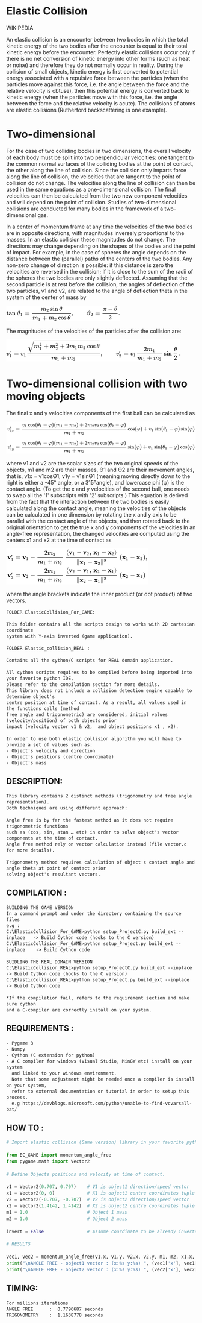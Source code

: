 # Elastic Collision 

WIKIPEDIA

An elastic collision is an encounter between two bodies in which the total kinetic energy of the two bodies after the encounter is equal to their total kinetic energy before the encounter. Perfectly elastic collisions occur only if there is no net conversion of kinetic energy into other forms (such as heat or noise) and therefore they do not normally occur in reality.
During the collision of small objects, kinetic energy is first converted to potential energy associated with a repulsive force between the particles (when the particles move against this force, i.e. the angle between the force and the relative velocity is obtuse), then this potential energy is converted back to kinetic energy (when the particles move with this force, i.e. the angle between the force and the relative velocity is acute).
The collisions of atoms are elastic collisions (Rutherford backscattering is one example).

# Two-dimensional
For the case of two colliding bodies in two dimensions, the overall velocity of each body must be split into two perpendicular velocities: one tangent to the common normal surfaces of the colliding bodies at the point of contact, the other along the line of collision. Since the collision only imparts force along the line of collision, the velocities that are tangent to the point of collision do not change. The velocities along the line of collision can then be used in the same equations as a one-dimensional collision. The final velocities can then be calculated from the two new component velocities and will depend on the point of collision. Studies of two-dimensional collisions are conducted for many bodies in the framework of a two-dimensional gas.

In a center of momentum frame at any time the velocities of the two bodies are in opposite directions, with magnitudes inversely proportional to the masses. In an elastic collision these magnitudes do not change. The directions may change depending on the shapes of the bodies and the point of impact. For example, in the case of spheres the angle depends on the distance between the (parallel) paths of the centers of the two bodies. Any non-zero change of direction is possible: if this distance is zero the velocities are reversed in the collision; if it is close to the sum of the radii of the spheres the two bodies are only slightly deflected.
Assuming that the second particle is at rest before the collision, the angles of deflection of the two particles, v1 and v2, 
are related to the angle of deflection theta in the system of the center of mass by

![alt text](https://github.com/yoyoberenguer/2DElasticCollision/blob/master/Assets/Graphics/math1.png)

The magnitudes of the velocities of the particles after the collision are:

![alt text](https://github.com/yoyoberenguer/2DElasticCollision/blob/master/Assets/Graphics/math2.png)

# Two-dimensional collision with two moving objects

The final x and y velocities components of the first ball can be calculated as

![alt text](https://github.com/yoyoberenguer/2DElasticCollision/blob/master/Assets/Graphics/math3.png)

where v1 and v2 are the scalar sizes of the two original speeds of the objects, m1 and m2 are their masses, Ɵ1 and Ɵ2 
are their movement angles, that is, v1x = v1cosƟ1, v1y = v1sinƟ1 (meaning moving directly down to the right is either a -45° angle, or a 315°angle), and lowercase phi (φ) is the contact angle. (To get the x and y velocities of the second ball, one needs to swap all the '1' subscripts with '2' subscripts.)
This equation is derived from the fact that the interaction between the two bodies is easily calculated along the contact angle, meaning the velocities of the objects can be calculated in one dimension by rotating the x and y axis to be parallel with the contact angle of the objects, and then rotated back to the original orientation to get the true x and y components of the velocities
In an angle-free representation, the changed velocities are computed using the centers x1 and x2 at the time of contact as

![alt text](https://github.com/yoyoberenguer/2DElasticCollision/blob/master/Assets/Graphics/math4.png)

where the angle brackets indicate the inner product (or dot product) of two vectors.

```
FOLDER ElasticCollision_For_GAME: 

This folder contains all the scripts design to works with 2D cartesian coordinate 
system with Y-axis inverted (game application). 

FOLDER Elastic_collision_REAL : 

Contains all the cython/C scripts for REAL domain application.

All cython scripts requires to be compiled before being imported into your favorite python IDE,
please refer to the compilation section for more details.
This library does not include a collision detection engine capable to determine object's 
centre position at time of contact. As a result, all values used in the functions calls (method 
free angle and trigonometric) are considered, initial values (velocity/position) of both objects prior 
impact (velocity vector v1 & v2,  and object positions x1 , x2).

In order to use both elastic collision algorithm you will have to provide a set of values such as:
- Object's velocity and direction 
- Object's positions (centre coordinate) 
- Object's mass
```

## DESCRIPTION:
```
This library contains 2 distinct methods (trigonometry and free angle representation).
Both techniques are using different approach:

Angle free is by far the fastest method as it does not require trigonometric functions
such as (cos, sin, atan … etc) in order to solve object's vector components at the time of contact.
Angle free method rely on vector calculation instead (file vector.c for more details).

Trigonometry method requires calculation of object's contact angle and angle theta at point of contact prior
solving object's resultant vectors.
```
## COMPILATION :
```
BUILDING THE GAME VERSION
In a command prompt and under the directory containing the source files
e.g : 
C:\ElasticCollision_For_GAME>python setup_ProjectC.py build_ext --inplace   -> Build Cython code (hooks to the C version)
C:\ElasticCollision_For_GAME>python setup_Project.py build_ext --inplace    -> Build Cython code 

BUIDLING THE REAL DOMAIN VERSION
C:\ElasticCollision_REAL>python setup_ProjectC.py build_ext --inplace   -> Build Cython code (hooks to the C version)
C:\ElasticCollision_REAL>python setup_Project.py build_ext --inplace    -> Build Cython code 

*If the compilation fail, refers to the requirement section and make sure cython
and a C-compiler are correctly install on your system.
```
## REQUIREMENTS :
```
- Pygame 3
- Numpy
- Cython (C extension for python)
- A C compiler for windows (Visual Studio, MinGW etc) install on your system
  and linked to your windows environment.
  Note that some adjustment might be needed once a compiler is install on your system,
  refer to external documentation or tutorial in order to setup this process.
  e.g https://devblogs.microsoft.com/python/unable-to-find-vcvarsall-bat/
```
## HOW TO :
```python
# Import elastic collision (Game version) library in your favorite python IDE 

from EC_GAME import momentum_angle_free
from pygame.math import Vector2

# Define Objects positions and velocity at time of contact.

v1 = Vector2(0.707, 0.707)    # V1 is object1 direction/speed vector
x1 = Vector2(0, 0)            # X1 is object1 centre coordinates tuple (x, y)
v2 = Vector2(-0.707, -0.707)  # V2 is object2 direction/speed vector
x2 = Vector2(1.4142, 1.4142)  # X2 is object2 centre coordinates tuple (x, y)
m1 = 1.0                      # Object 1 mass
m2 = 1.0                      # Object 2 mass

invert = False                # Assume coordinate to be already inverted

# RESULTS

vec1, vec2 = momentum_angle_free(v1.x, v1.y, v2.x, v2.y, m1, m2, x1.x, x1.y, x2.x, x2.y, invert)
print("\nANGLE FREE - object1 vector : (x:%s y:%s) ", (vec1['x'], vec1['y']))
print("\nANGLE FREE - object2 vector : (x:%s y:%s) ", (vec2['x'], vec2['y']))

```

## TIMING:
```
For millions iterations
ANGLE FREE      :  0.7796687 seconds
TRIGONOMETRY    :  1.1638778 seconds
```

